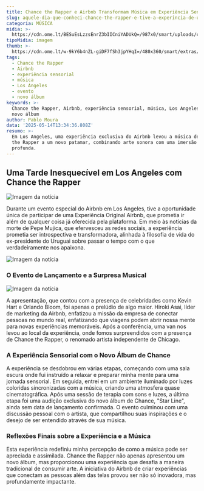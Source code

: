 ```yaml
---
title: Chance the Rapper e Airbnb Transformam Música em Experiência Sensorial Única
slug: aquele-dia-que-conheci-chance-the-rapper-e-tive-a-experincia-de-uma-vida
categoria: MÚSICA
midia: >-
  https://cdn.ome.lt/BESuEsLzzsEnrZ3bIICniYADUkQ=/987x0/smart/uploads/conteudo/fotos/Screenshot_2025-05-13_at_23.37.50.png
tipoMidia: imagem
thumb: >-
  https://cdn.ome.lt/w-9kY6b4nZL-giDF7fSh3jpYHqI=/480x360/smart/extras/conteudos/Screenshot_2025-05-13_at_23.37.50.png
tags:
  - Chance the Rapper
  - Airbnb
  - experiência sensorial
  - música
  - Los Angeles
  - evento
  - novo álbum
keywords: >-
  Chance the Rapper, Airbnb, experiência sensorial, música, Los Angeles, evento,
  novo álbum
author: Pablo Moura
data: '2025-05-14T13:34:36.808Z'
resumo: >-
  Em Los Angeles, uma experiência exclusiva do Airbnb levou a música de Chance
  the Rapper a um novo patamar, combinando arte sonora com uma imersão sensorial
  profunda.
---
```


## Uma Tarde Inesquecível em Los Angeles com Chance the Rapper

![Imagem da notícia](https://cdn.ome.lt/XE2UYcNKytaEH7LeZBxKnVKeMvE=/fit-in/837x500/smart/uploads/conteudo/fotos/Screenshot_2025-05-13_at_23.43.35.png)

Durante um evento especial do Airbnb em Los Angeles, tive a oportunidade única de participar de uma Experiência Original Airbnb, que prometia ir além de qualquer coisa já oferecida pela plataforma. Em meio às notícias da morte de Pepe Mujica, que efervesceu as redes sociais, a experiência prometia ser introspectiva e transformadora, alinhada à filosofia de vida do ex-presidente do Uruguai sobre passar o tempo com o que verdadeiramente nos apaixona.

![Imagem da notícia](https://cdn.ome.lt/B849XsFQq_Zn2vUovayA8lGVZTs=/fit-in/837x500/smart/uploads/conteudo/fotos/Screenshot_2025-05-13_at_23.43.04.png)

### O Evento de Lançamento e a Surpresa Musical

![Imagem da notícia](https://cdn.ome.lt/12YBOz2B_Shpx_NZ14KQbpLreYw=/fit-in/837x500/smart/uploads/conteudo/fotos/Screenshot_2025-05-13_at_23.37.50_iG8MwVA.png)

A apresentação, que contou com a presença de celebridades como Kevin Hart e Orlando Bloom, foi apenas o prelúdio de algo maior. Hiroki Asai, líder de marketing da Airbnb, enfatizou a missão da empresa de conectar pessoas no mundo real, enfatizando que viagens podem abrir nossa mente para novas experiências memoráveis. Após a conferência, uma van nos levou ao local da experiência, onde fomos surpreendidos com a presença de Chance the Rapper, o renomado artista independente de Chicago.

### A Experiência Sensorial com o Novo Álbum de Chance

A experiência se desdobrou em várias etapas, começando com uma sala escura onde fui instruído a relaxar e preparar minha mente para uma jornada sensorial. Em seguida, entrei em um ambiente iluminado por luzes coloridas sincronizadas com a música, criando uma atmosfera quase cinematográfica. Após uma sessão de terapia com sons e luzes, a última etapa foi uma audição exclusiva do novo álbum de Chance, "Star Line", ainda sem data de lançamento confirmada. O evento culminou com uma discussão pessoal com o artista, que compartilhou suas inspirações e o desejo de ser entendido através de sua música.

### Reflexões Finais sobre a Experiência e a Música

Esta experiência redefiniu minha percepção de como a música pode ser apreciada e assimilada. Chance the Rapper não apenas apresentou um novo álbum, mas proporcionou uma experiência que desafia a maneira tradicional de consumir arte. A iniciativa do Airbnb de criar experiências que conectam as pessoas além das telas provou ser não só inovadora, mas profundamente impactante.
